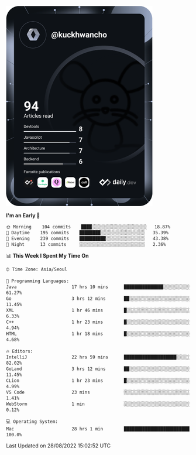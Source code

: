 <a href="https://app.daily.dev/kuckhwancho"><img src="https://github.com/kuckjwi0928/kuckjwi0928/blob/master/devcard.svg" width="400" alt="Kuckjwi Devcard"/></a>

<!--START_SECTION:waka-->
**I'm an Early 🐤** 

```text
🌞 Morning    104 commits    ████░░░░░░░░░░░░░░░░░░░░░   18.87% 
🌆 Daytime    195 commits    ████████░░░░░░░░░░░░░░░░░   35.39% 
🌃 Evening    239 commits    ██████████░░░░░░░░░░░░░░░   43.38% 
🌙 Night      13 commits     ░░░░░░░░░░░░░░░░░░░░░░░░░   2.36%

```


📊 **This Week I Spent My Time On** 

```text
⌚︎ Time Zone: Asia/Seoul

💬 Programming Languages: 
Java                     17 hrs 10 mins      ███████████████░░░░░░░░░░   61.27% 
Go                       3 hrs 12 mins       ██░░░░░░░░░░░░░░░░░░░░░░░   11.45% 
XML                      1 hr 46 mins        █░░░░░░░░░░░░░░░░░░░░░░░░   6.33% 
C++                      1 hr 23 mins        █░░░░░░░░░░░░░░░░░░░░░░░░   4.94% 
HTML                     1 hr 18 mins        █░░░░░░░░░░░░░░░░░░░░░░░░   4.68%

🔥 Editors: 
IntelliJ                 22 hrs 59 mins      ████████████████████░░░░░   82.02% 
GoLand                   3 hrs 12 mins       ██░░░░░░░░░░░░░░░░░░░░░░░   11.45% 
CLion                    1 hr 23 mins        █░░░░░░░░░░░░░░░░░░░░░░░░   4.99% 
VS Code                  23 mins             ░░░░░░░░░░░░░░░░░░░░░░░░░   1.41% 
WebStorm                 1 min               ░░░░░░░░░░░░░░░░░░░░░░░░░   0.12%

💻 Operating System: 
Mac                      28 hrs 1 min        █████████████████████████   100.0%

```


 Last Updated on 28/08/2022 15:02:52 UTC
<!--END_SECTION:waka-->
